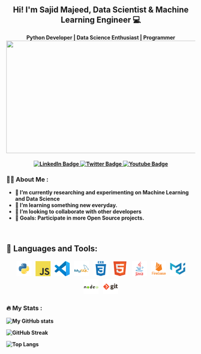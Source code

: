 

<div id="header" align="center">
  <H2>Hi! I'm Sajid Majeed, Data Scientist & Machine Learning Engineer 💻</H2>
  <b>Python Developer | Data Science Enthusiast | Programmer<b>
</div>
                                 
<div align="center">
  <img src="https://media.giphy.com/media/dWesBcTLavkZuG35MI/giphy.gif" width="600" height="300"/>
</div>


  </br>

  
<div id="badges" align="center">
  <a href=https://www.linkedin.com/in/sajid-majeed/>
    <img src="https://img.shields.io/badge/LinkedIn-blue?style=for-the-badge&logo=linkedin&logoColor=white" alt="LinkedIn Badge"/>
  </a>
   <a href=https://twitter.com/sajidmajeed92>
    <img src="https://img.shields.io/badge/Twitter-blue?style=for-the-badge&logo=twitter&logoColor=white" alt="Twitter Badge"/>
  </a>
  <a href=https://www.youtube.com/channel/UCU5UaODVQvnNZRqNx3kTMVg>
    <img src="https://img.shields.io/badge/YouTube-red?style=for-the-badge&logo=youtube&logoColor=white" alt="Youtube Badge"/>
  </a>
 
</div>




### :man_technologist: About Me :
<!--
**SajidMajeed92/SajidMajeed92** is a ✨ _special_ ✨ repository because its `README.md` (this file) appears on your GitHub profile.

Here are some ideas to get you started:
-->
- 🔭  I’m currently researching and experimenting on Machine Learning and Data Science 
- 🌱 I’m learning something new everyday.
- 👯 I’m looking to collaborate with other developers
- 🙌 Goals: Participate in more Open Source projects.

 </br>


## 🧰 Languages and Tools:
<p align="center">
<img src="https://raw.githubusercontent.com/github/explore/80688e429a7d4ef2fca1e82350fe8e3517d3494d/topics/python/python.png" alt="Python" height="40" style="vertical-align:top; margin:4px">
<img src="https://raw.githubusercontent.com/github/explore/80688e429a7d4ef2fca1e82350fe8e3517d3494d/topics/javascript/javascript.png" alt="Javascript" height="40" style="vertical-align:top; margin:4px">
<img src="https://raw.githubusercontent.com/github/explore/80688e429a7d4ef2fca1e82350fe8e3517d3494d/topics/visual-studio-code/visual-studio-code.png" alt="VS Code" height="40" style="vertical-align:top; margin:4px">
  <img src="https://github.com/devicons/devicon/blob/master/icons/mysql/mysql-original-wordmark.svg" title="MySQL"  alt="MySQL" height="40" style="vertical-align:top; margin:4px">
   <img src="https://github.com/devicons/devicon/blob/master/icons/css3/css3-plain-wordmark.svg"  title="CSS3" alt="CSS" height="40" style="vertical-align:top; margin:4px">
  <img src="https://github.com/devicons/devicon/blob/master/icons/html5/html5-original.svg" title="HTML5" alt="HTML" height="40" style="vertical-align:top; margin:4px">
  <img src="https://github.com/devicons/devicon/blob/master/icons/java/java-original-wordmark.svg" title="Java" alt="Java" height="40" style="vertical-align:top; margin:4px">
   
  <img src="https://github.com/devicons/devicon/blob/master/icons/firebase/firebase-plain-wordmark.svg" title="Firebase" alt="Firebase" height="40" style="vertical-align:top; margin:4px"/>

  <img src="https://github.com/devicons/devicon/blob/master/icons/materialui/materialui-original.svg" title="Material UI" alt="Material UI" height="40" style="vertical-align:top; margin:4px">
   <img src="https://github.com/devicons/devicon/blob/master/icons/nodejs/nodejs-original-wordmark.svg" title="NodeJS" alt="NodeJS"height="40" style="vertical-align:top; margin:4px">
  
  <img src="https://github.com/devicons/devicon/blob/master/icons/git/git-original-wordmark.svg" title="Git" alt="Git" height="40" style="vertical-align:top; margin:4px">

</p>

### :fire: My Stats :
![My GitHub stats](https://github-readme-stats.vercel.app/api?username=SajidMajeed92&theme=github_dark&show_icons=true)

![GitHub Streak](https://streak-stats.demolab.com/?user=SajidMajeed92&theme=dark)

![Top Langs](https://github-readme-stats.vercel.app/api/top-langs/?username=SajidMajeed92)








 


 



